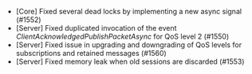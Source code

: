 * [Core] Fixed several dead locks by implementing a new async signal (#1552)
* [Server] Fixed duplicated invocation of the event _ClientAcknowledgedPublishPacketAsync_ for QoS level 2 (#1550)
* [Server] Fixed issue in upgrading and downgrading of QoS levels for subscriptions and retained messages (#1560)
* [Server] Fixed memory leak when old sessions are discarded (#1553)